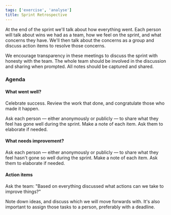 ```yaml
---
tags: ['exercise', 'analyse']
title: Sprint Retrospective
---
```


At the end of the sprint we'll talk about how everything went. Each person will
talk about wins we had as a team, how we feel on the sprint, and what concerns
they have. We'll then talk about the concerns as a group and discuss action
items to resolve those concerns.

We encourage transparency in these meetings to discuss the sprint with honesty
with the team. The whole team should be involved in the discussion and sharing
when prompted. All notes should be captured and shared.

### Agenda

#### What went well?

Celebrate success. Review the work that done, and congratulate those who made it happen.

Ask each person — either anonymously or publicly — to share what they feel has
gone well during the sprint. Make a note of each item. Ask them to elaborate if
needed.

#### What needs improvement?

Ask each person — either anonymously or publicly — to share what they feel
hasn't gone so well during the sprint. Make a note of each item. Ask them to
elaborate if needed.

#### Action items

Ask the team: "Based on everything discussed what actions can we take to improve things?"

Note down ideas, and discuss which we will move forwards with. It's also
important to assign those tasks to a person, preferably with a deadline.


